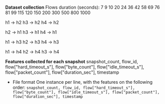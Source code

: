 **Dataset collection**
Flows duration (seconds):
7
9
10
20
24
36
42
58
69
76
81
99
115
120
150
200
300
500
800
1000

h1 -> h2
h3 -> h2
h4 -> h2

h2 -> h1
h3 -> h1
h4 -> h1

h1 -> h3
h2 -> h3
h4 -> h3

h1 -> h4
h2 -> h4
h3 -> h4

**Features collected for each snapshot**
snapshot_count,
flow_id,
flow["hard_timeout_s"],
flow["byte_count"],
flow["idle_timeout_s"],
flow["packet_count"],
flow["duration_sec"],
timestamp

* File format
One instance per line, with the features on the following order:
`snapshot_count, flow_id, flow["hard_timeout_s"], flow["byte_count"], flow["idle_timeout_s"], flow["packet_count"], flow["duration_sec"], timestamp`

